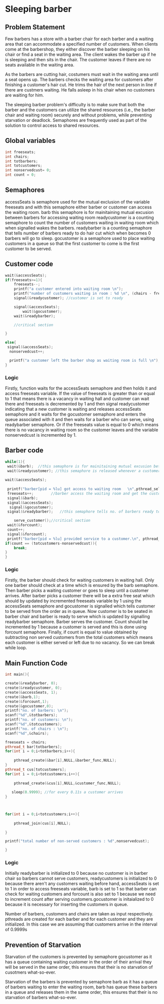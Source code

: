 # Sleeping barber
## Problem Statement
Few barbers has a store with a barber chair for each barber and a waiting area that can accommodate a specified number of customers. When clients come at the barbershop, they either discover the barber sleeping on his chair or find a seat in the waiting area. The client wakes the barber up if he is sleeping and then sits in the chair. The customer leaves if there are no seats available in the waiting area.

As the barbers are cutting hair, costumers must wait in the waiting area until a seat opens up. The barbers checks the waiting area for customers after finishing a customer's hair cut. He trims the hair of the next person in line if there are custmers waiting. He falls asleep in his chair when no customers are waiting for him.


The sleeping barber problem's difficulty is to make sure that both the barber and the customers can utilize the shared resources (i.e., the barber chair and waiting room) securely and without problems, while preventing starvation or deadlock. Semaphores are frequently used as part of the solution to control access to shared resources.
## Global variables
``` cpp
int freeseats;
int chairs;
int totbarbers;
int totcustomers;
int nonservedcust= 0;
int count = 0;
 ```
## Semaphores
accessSeats is semaphore used for the mutual exclusion of the variable freeseats and with this semaphore either barber or customer can access the waiting room.
barb this semaphore is for mainitaining mutual excusion between barbers for accessing waiting room
readycustomer is a counting semaphore to count the number of customers waiting in waiting room which when signalled wakes the barbers.
readybarber is a counting semaphore that tells number of barbers ready to do hair cut which when becomes 0 barbers will go to sleep.
gocustomer is a semaphore used to place waiting customers in a queue so that the first customer to come is the first customer to be served.

## Customer code
``` cpp
wait(&accessSeats);
if(freeseats>=1){
    freeseats--;
    printf("a customer entered into waiting room \n");
    printf("number of customers waiting in room : %d \n", (chairs - freeseats));
    signal(&readycustomer); //customer is set to ready

    signal(&accessSeats);
        wait(&gocustomer);
    wait(&readybarber);

    //critical section

}

else{
 signal(&accessSeats);
  nonservedcust++;

  printf("a customer left the barber shop as waiting room is full \n");
}
```
### Logic
Firstly, function waits for the accessSeats semaphore and then holds it and access freeseats variable. If the value of freeseats is greater than or equal to 1 that means there is a vacancy in waiting hall and customer can wait there and freeseats is decremented by 1 and then signal readycustomer indicating that a new customer is waiting and releases accessSeats semaphore and it waits for the gocustomer semaphore and enters the queue associated with it and then waits for a barber who can serve, using readybarber semaphore. Or if the freeseats value is equal to 0 which means there is no vacancy in waiting room so the customer leaves and the variable nonservedcust is incremented by 1.

## Barber code
``` cpp
while(1){
 wait(&barb);  //this semaphore is for mainitaining mutual excusion between barbers for accessing waiting room
 wait(&readycustomer); //this semaphore is released whenever a customer enters into a waiting room
 
wait(&accessSeats);   
 
 printf("barber[pid = %lu] got access to waiting room   \n",pthread_self());
 freeseats++;        //barber access the waiting room and get the customer to barber seat.
 signal(&barb);      
 signal(&accessSeats);
  signal(&gocustomer);
 signal(&readybarber);   //this semaphore tells no. of barbers ready to do hair cut.

    serve_customer();//critical section
 wait(&forcount);
 count++;
 signal(&forcount);
 printf("barber[pid = %lu] provided service to a customer.\n", pthread_self());
if(count == (totcustomers-nonservedcust)){
    break;
}
}
```
### Logic
Firstly, the barber should check for waiting customers in waiting hall. Only one barber should check at a time which is ensured by the barb semaphore. Then barber picks a waiting customer or goes to sleep until a customer arrives. After barber picks a customer there will be a extra free seat which should by updated by incremented freeseats variable by 1 using the accessSeats semaphore and gocustomer is signalled which tells customer to be served from the order as in queue. Now customer is to be seated in barber chair and barber is ready to serve which is updated by signalling readybarber semaphore. Barber serves the customer. Count should be incremented by 1 because a customer is served and this is done using forcount semaphore. Finally, if count is equal to value obtained by subtracting non served customers from the total customers which means each customer is either served or left due to no vacancy. So we can break while loop.

## Main Function Code
``` cpp
int main(){

create(&readybarber, 0);
create(&readycustomer, 0);
create(&accessSeats, 1);
create(&barb,1);
create(&forcount,1);
create(&gocustomer,0);
printf("no. of barbers: \n");
scanf("%d",&totbarbers);
printf("no. of customers: \n");
scanf("%d",&totcustomers);
printf("no. of chairs : \n");
scanf("%d",&chairs);

freeseats = chairs;
pthread_t bar[totbarbers];
for(int i = 0;i<totbarbers;i++){
    
    pthread_create(&bar[i],NULL,&barber_func,NULL);
}
pthread_t cus[totcustomers];
for(int i = 0;i<totcustomers;i++){
    
    pthread_create(&cus[i],NULL,&customer_func,NULL);
  
   sleep(0.9999); //for every 0.11s a customer arrives
}



for(int i = 0;i<totcustomers;i++){
    
    pthread_join(cus[i],NULL);
    
}

printf("total number of non-served customers : %d",nonservedcust);

}
```
### Logic
Initially readybarber is initialized to 0 because no customer is in barber chair so barbers cannot serve customers, readycustomers is initialized to 0 because there aren't any customers waiting before hand, accessSeats is set to 1 in order to access freeseats variable, barb is set to 1 so that barber can check for waiting customers and forcount is also set to 1 because we need to increment count after serving customers.gocustomer is initaialized to 0 because it is necessary for inserting the customers in queue.

Number of barbers, customers and chairs are taken as input respectively. pthreads are created for each barber and for each customer and they are initialized. In this case we are assuming that customers arrive in the interval of 0.9999s 

## Prevention of Starvation
Starvation of the customers is prevented by semaphore gocustomer as it has a queue containing waiting customer in the order of their arrival they will be served in the same order, this ensures that their is no starvation of cusotmers what-so-ever.

Starvation of the barbers is prevented by semaphore barb as it has a queue of barbers waiting to enter the waiting room, barb has queue these barbers in a queue and releases them in the same order, this ensures that their is no starvation of barbers what-so-ever.
